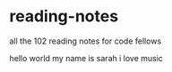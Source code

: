 # reading-notes
all the 102 reading notes for code fellows

hello world 
my name is sarah 
i love music 
